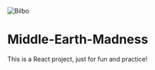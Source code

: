 ![Bilbo](https://media4.giphy.com/media/v1.Y2lkPTc5MGI3NjExb2lobjM2bGg4MWRjanB3bHowN2x0Y2Y4bXdycmdoZ2E4anAzdW9wcyZlcD12MV9pbnRlcm5hbF9naWZfYnlfaWQmY3Q9Zw/l49FqlUguNsGDNCGk/giphy.gif)

# Middle-Earth-Madness

This is a React project, just for fun and practice!
